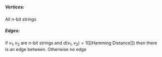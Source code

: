 ##### Vertices:
All n-bit strings

##### Edges:
if $v_1, v_2$ are n-bit strings and $d(v_1, v_2) = 1$([[Hamming Distance]]) then there is an edge between. Otherwise no edge


